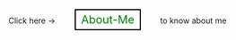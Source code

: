 <p>
  Click here -> 
  <a href="https://hanzalaghayasabbasi.github.io/about-me/" style="background-color: white; border: 2px solid black; color: green; padding: 5px 10px; text-align: center; display: inline-block; font-size: 20px; margin: 10px 30px; text-decoration: none;">
    About-Me
  </a> 
  to know about me
</p>
